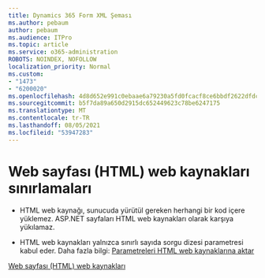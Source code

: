 ```yaml
---
title: Dynamics 365 Form XML Şeması
ms.author: pebaum
author: pebaum
ms.audience: ITPro
ms.topic: article
ms.service: o365-administration
ROBOTS: NOINDEX, NOFOLLOW
localization_priority: Normal
ms.custom:
- "1473"
- "6200020"
ms.openlocfilehash: 4d8d652e991c0ebaae6a79230a5fd0fcacf8ce6bbdf2622dfdcc448cc7e2353c
ms.sourcegitcommit: b5f7da89a650d2915dc652449623c78be6247175
ms.translationtype: MT
ms.contentlocale: tr-TR
ms.lasthandoff: 08/05/2021
ms.locfileid: "53947283"
---
```

# <a name="webpage-html-web-resources-limitations"></a>Web sayfası (HTML) web kaynakları sınırlamaları

* HTML web kaynağı, sunucuda yürütül gereken herhangi bir kod içere yüklemez. ASP.NET sayfaları HTML web kaynakları olarak karşıya yükılamaz.

* HTML web kaynakları yalnızca sınırlı sayıda sorgu dizesi parametresi kabul eder. Daha fazla bilgi: [Parametreleri HTML web kaynaklarına aktar](https://docs.microsoft.com/dynamics365/customer-engagement/developer/webpage-html-web-resources#BKMK_PassingParametersToWebResources)

[Web sayfası (HTML) web kaynakları](https://docs.microsoft.com/dynamics365/customer-engagement/developer/webpage-html-web-resources)

